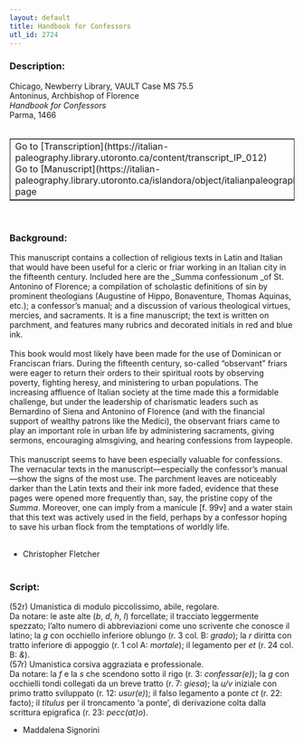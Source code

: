 ```yaml
---
layout: default
title: Handbook for Confessors
utl_id: 2724
---
```


### Description:

Chicago, Newberry Library, VAULT Case MS 75.5<br>
Antoninus, Archbishop of Florence<br>
_Handbook for Confessors_<br>
Parma, 1466<br>
 <br>
<table border=""0.5"" cellpadding=""1"" cellspacing=""1"" style=""width: 200px; background-color:#F8F8F8;""><tbody><tr><td>Go to [Transcription](https://italian-paleography.library.utoronto.ca/content/transcript_IP_012)<br>
Go to [Manuscript](https://italian-paleography.library.utoronto.ca/islandora/object/italianpaleography%3AIP_012) page</td></tr></tbody></table> <br>


### Background:

This manuscript contains a collection of religious texts in Latin and Italian that would have been useful for a cleric or friar working in an Italian city in the fifteenth century. Included here are the _Summa confessionum _of St. Antonino of Florence; a compilation of scholastic definitions of sin by prominent theologians (Augustine of Hippo, Bonaventure, Thomas Aquinas, etc.); a confessor’s manual; and a discussion of various theological virtues, mercies, and sacraments. It is a fine manuscript; the text is written on parchment, and features many rubrics and decorated initials in red and blue ink.<br><br>
This book would most likely have been made for the use of Dominican or Franciscan friars. During the fifteenth century, so-called “observant” friars were eager to return their orders to their spiritual roots by observing poverty, fighting heresy, and ministering to urban populations. The increasing affluence of Italian society at the time made this a formidable challenge, but under the leadership of charismatic leaders such as Bernardino of Siena and Antonino of Florence (and with the financial support of wealthy patrons like the Medici), the observant friars came to play an important role in urban life by administering sacraments, giving sermons, encouraging almsgiving, and hearing confessions from laypeople.<br><br>
This manuscript seems to have been especially valuable for confessions. The vernacular texts in the manuscript—especially the confessor’s manual—show the signs of the most use. The parchment leaves are noticeably darker than the Latin texts and their ink more faded, evidence that these pages were opened more frequently than, say, the pristine copy of the _Summa_. Moreover, one can imply from a manicule [f. 99v] and a water stain that this text was actively used in the field, perhaps by a confessor hoping to save his urban flock from the temptations of worldly life.<br><br>
- Christopher Fletcher<br>
 <br>


### Script:

(52r) Umanistica di modulo piccolissimo, abile, regolare.<br>
Da notare: le aste alte (_b_, _d_, _h_, _l_) forcellate; il tracciato leggermente spezzato; l’alto numero di abbreviazioni come uno scrivente che conosce il latino; la _g_ con occhiello inferiore oblungo (r. 3 col. B: _grado_); la _r_ diritta con tratto inferiore di appoggio (r. 1 col A: _mortale_); il legamento per _et_ (r. 24 col. B: _&_).<br>
(57r) Umanistica corsiva aggraziata e professionale.<br>
Da notare: la _f_ e la _s_ che scendono sotto il rigo (r. 3: _confessar(e)_); la _g_ con occhielli tondi collegati da un breve tratto (r. 7: _giesa_); la _u/v_ iniziale con primo tratto sviluppato (r. 12: _usur(e)_); il falso legamento a ponte _ct_ (r. 22: facto); il _titulus_ per il troncamento ‘a ponte’, di derivazione colta dalla scrittura epigrafica (r. 23: _pecc(at)o_).<br>
- Maddalena Signorini<br>
 <br>
